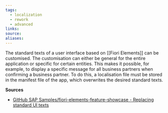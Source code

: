 ```yaml
---
tags:
  - localization
  - rework
  - advanced
links:
source:
aliases:
---
```

The standard texts of a user interface based on  [[Fiori Elements]] can be customised. The customisation can either be general for the entire application or specific for certain entities. This makes it possible, for example, to display a specific message for all business partners when confirming a business partner. To do this, a localisation file must be stored in the manifest file of the app, which overwrites the desired standard texts.

**Sources**
- [GitHub SAP Samples/fiori-elements-feature-showcase - Replacing standard UI texts](https://github.com/SAP-samples/fiori-elements-feature-showcase?tab=readme-ov-file#replacing-standard-ui-texts)